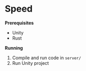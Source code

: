 # Speed

**Prerequisites**

-   Unity
-   Rust

**Running**

1. Compile and run code in `server/`
2. Run Unity project
